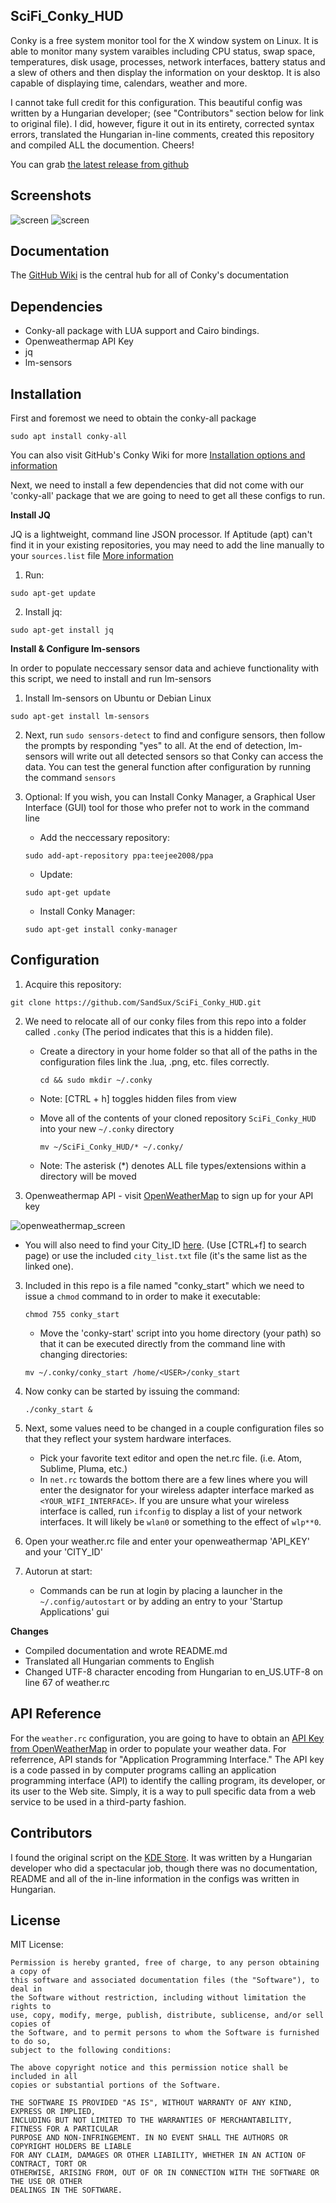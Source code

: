 ## SciFi_Conky_HUD

Conky is a free system monitor tool for the X window system on Linux. It is able to monitor many system varaibles including CPU status, swap space, temperatures, disk usage, processes, network interfaces, battery status and a slew of others and then display the information on your desktop. It is also capable of displaying time, calendars, weather and more.

I cannot take full credit for this configuration. This beautiful config was written by a Hungarian developer; (see "Contributors" section below for link to original file). I did, however, figure it out in its entirety, corrected syntax errors, translated the Hungarian in-line comments, created this repository and compiled ALL the documention. Cheers!

You can grab [the latest release from github](https://github.com/brndnmtthws/conky/releases/latest)

## Screenshots

![screen](https://s31.postimg.cc/4zcql7fff/Sci_Fi_Conky_Desktop.gif)
![screen](https://user-images.githubusercontent.com/26425982/37259259-59794b1e-255a-11e8-9541-6cd5de5cd543.png)

## Documentation

The [GitHub Wiki](https://github.com/brndnmtthws/conky/wiki) is the central hub for all of Conky's documentation

## Dependencies

   - Conky-all package with LUA support and Cairo bindings.
   - Openweathermap API Key
   - jq
   - lm-sensors

## Installation

First and foremost we need to obtain the conky-all package

    sudo apt install conky-all

You can also visit GitHub's Conky Wiki for more [Installation options and information](https://github.com/brndnmtthws/conky/wiki/Installation)

Next, we need to install a few dependencies that did not come with our 'conky-all' package that we are going to need to get all these configs to run.

**Install JQ**

JQ is a lightweight, command line JSON processor. If Aptitude (apt) can't find it in your existing repositories, you may need to add the line manually to your `sources.list` file [More information](https://stedolan.github.io/jq/download/)

1. Run:

  `sudo apt-get update`

2. Install jq:

  `sudo apt-get install jq`

**Install & Configure lm-sensors**

In order to populate neccessary sensor data and achieve functionality with this script, we need to install and run lm-sensors

1. Install lm-sensors on Ubuntu or Debian Linux

  `sudo apt-get install lm-sensors`

2. Next, run `sudo sensors-detect` to find and configure sensors, then follow the prompts by responding "yes" to all. At the end of detection, lm-sensors will write out all detected sensors so that Conky can access the data. You can test the general function after configuration by running the command `sensors`

3. Optional: If you wish, you can Install Conky Manager, a Graphical User Interface (GUI) tool for those who prefer not to work in the command line

    + Add the neccessary repository: 
    
    `sudo add-apt-repository ppa:teejee2008/ppa`

    + Update: 
    
    `sudo apt-get update`

    + Install Conky Manager: 
    
    `sudo apt-get install conky-manager`

## Configuration

1. Acquire this repository:

`git clone https://github.com/SandSux/SciFi_Conky_HUD.git` 

2. We need to relocate all of our conky files from this repo into a folder called `.conky` (The period indicates that this is a hidden file). 
    + Create a directory in your home folder so that all of the paths in the configuration files link the .lua, .png, etc.         files correctly. 

      `cd && sudo mkdir ~/.conky`
    
    - Note: [CTRL + h] toggles hidden files from view
    
    + Move all of the contents of your cloned repository `SciFi_Conky_HUD` into your new `~/.conky` directory
    
      `mv ~/SciFi_Conky_HUD/* ~/.conky/`
    
    - Note: The asterisk (*) denotes ALL file types/extensions within a directory will be moved

3. Openweathermap API - visit [OpenWeatherMap](https://openweathermap.org/api) to sign up for your API key

 ![openweathermap_screen](https://user-images.githubusercontent.com/26425982/37260065-30a48338-2565-11e8-98be-c9174c022775.png)

+ You will also need to find your City_ID [here](http://openweathermap.org/help/city_list.txt). (Use [CTRL+f] to search page) or use the included `city_list.txt` file (it's the same list as the linked one).
  
3. Included in this repo is a file named "conky_start" which we need to issue a `chmod` command to in order to make it executable: 

      `chmod 755 conky_start`
      
      + Move the 'conky-start' script into you home directory (your path) so that it can be executed directly from the command line with changing directories:
     
      `mv ~/.conky/conky_start /home/<USER>/conky_start`
      
4. Now conky can be started by issuing the command:
    
      `./conky_start &`
    
5. Next, some values need to be changed in a couple configuration files so that they reflect your system hardware interfaces.
    - Pick your favorite text editor and open the net.rc file. (i.e. Atom, Sublime, Pluma, etc.)
    - In `net.rc` towards the bottom there are a few lines where you will enter the designator for your wireless adapter interface marked as `<YOUR_WIFI_INTERFACE>`. If you are unsure what your wireless interface is called, run `ifconfig` to display a list of your network interfaces. It will likely be `wlan0` or something to the effect of `wlp**0`.
    
6. Open your weather.rc file and enter your openweathermap 'API_KEY' and your 'CITY_ID' 

7. Autorun at start:
   - Commands can be run at login by placing a launcher in the `~/.config/autostart` or by adding an entry to your 'Startup Applications' gui
    
**Changes**
+ Compiled documentation and wrote README.md
+ Translated all Hungarian comments to English
+ Changed UTF-8 character encoding from Hungarian to en_US.UTF-8 on line 67 of weather.rc

## API Reference

For the `weather.rc` configuration, you are going to have to obtain an [API Key from OpenWeatherMap](https://openweathermap.org/api) in order to populate your weather data. For referrence, API stands for "Application Programming Interface." The API key is a code passed in by computer programs calling an application programming interface (API) to identify the calling program, its developer, or its user to the Web site. Simply, it is a way to pull specific data from a web service to be used in a third-party fashion.

## Contributors

I found the original script on the [KDE Store](https://store.kde.org/p/1197920). It was written by a Hungarian developer who did a spectacular job, though there was no documentation, README and all of the in-line information in the configs was written in Hungarian.


## License

MIT License:

    Permission is hereby granted, free of charge, to any person obtaining a copy of
    this software and associated documentation files (the "Software"), to deal in
    the Software without restriction, including without limitation the rights to
    use, copy, modify, merge, publish, distribute, sublicense, and/or sell copies of
    the Software, and to permit persons to whom the Software is furnished to do so,
    subject to the following conditions:   

    The above copyright notice and this permission notice shall be included in all
    copies or substantial portions of the Software.

    THE SOFTWARE IS PROVIDED "AS IS", WITHOUT WARRANTY OF ANY KIND, EXPRESS OR IMPLIED, 
    INCLUDING BUT NOT LIMITED TO THE WARRANTIES OF MERCHANTABILITY, FITNESS FOR A PARTICULAR 
    PURPOSE AND NON-INFRINGEMENT. IN NO EVENT SHALL THE AUTHORS OR COPYRIGHT HOLDERS BE LIABLE
    FOR ANY CLAIM, DAMAGES OR OTHER LIABILITY, WHETHER IN AN ACTION OF CONTRACT, TORT OR 
    OTHERWISE, ARISING FROM, OUT OF OR IN CONNECTION WITH THE SOFTWARE OR THE USE OR OTHER 
    DEALINGS IN THE SOFTWARE.
    

